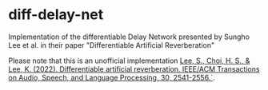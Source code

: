 # diff-delay-net
Implementation of the differentiable Delay Network presented by Sungho Lee et al. in their paper "Differentiable Artificial Reverberation"

Please note that this is an unofficial implementation 
[Lee, S., Choi, H. S., & Lee, K. (2022). Differentiable artificial reverberation. IEEE/ACM Transactions on Audio, Speech, and Language Processing, 30, 2541-2556.`](https://ieeexplore.ieee.org/abstract/document/9837411).

